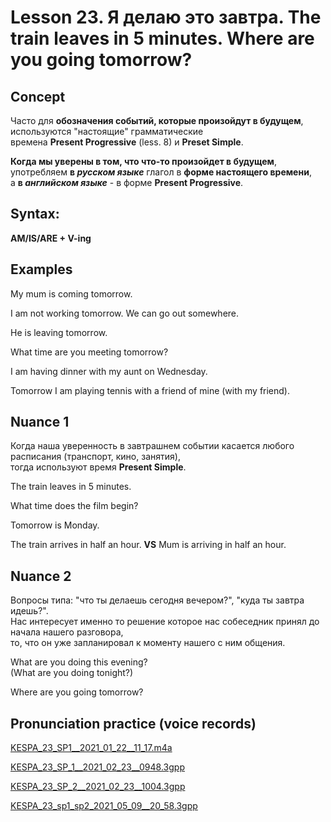 # Lesson 23. Я делаю это завтра. The train leaves in 5 minutes. Where are you going tomorrow?


## Concept

Часто для **обозначения событий, которые произойдут в будущем**, используются "настоящие" грамматические  
времена **Present Progressive** (less. 8) и **Preset Simple**.

**Когда мы уверены в том, что что-то произойдет в будущем**,  
употребляем **в _русском языке_** глагол в **форме настоящего времени**,  
а **в _английском языке_** - в форме **Present Progressive**.  


## Syntax:

**AM/IS/ARE + V-ing**  


## Examples

My mum is coming tomorrow.  

I am not working tomorrow. We can go out somewhere.  

He is leaving tomorrow.  

What time are you meeting tomorrow?  

I am having dinner with my aunt on Wednesday.  

Tomorrow I am playing tennis with a friend of mine (with my friend).  


## Nuance 1

Когда наша уверенность в завтрашнем событии касается любого расписания (транспорт, кино, занятия),  
тогда используют время **Present Simple**.  

The train leaves in 5 minutes.  

What time does the film begin?  

Tomorrow is Monday.  

The train arrives in half an hour. **VS** Mum is arriving in half an hour.  


## Nuance 2

Вопросы типа: "что ты делаешь сегодня вечером?", "куда ты завтра идешь?".  
Нас интересует именно то решение которое нас собеседник принял до начала нашего разговора,  
то, что он уже запланировал к моменту нашего с ним общения.  

What are you doing this evening?  
(What are you doing tonight?)  

Where are you going tomorrow?  


## Pronunciation practice (voice records)

[KESPA_23_SP1__2021_01_22__11_17.m4a](https://mega.nz/file/8l8yzYzZ#C6--20j3f6KiIeQXlWTfWlqTK7ARVY60-s8AyCOKP10)

[KESPA_23_SP_1__2021_02_23__0948.3gpp](https://mega.nz/file/9k02XQJR#IIcbZrEiYH-jQT6CEydap36m4WuRGeCtOZwrKtZ2TWU)

[KESPA_23_SP_2__2021_02_23__1004.3gpp](https://mega.nz/file/xo8iySBB#hbP-j2ZUc6E0Mq6m2i-7duE-CGVDbEcnKFYcd5X_fyU)

[KESPA_23_sp1_sp2_2021_05_09__20_58.3gpp](https://mega.nz/file/0g1yhCAJ#WPPPHUcVZJ0GW40XqSgn2VDH5fy2LT7r0ecn1UlYn2k)
